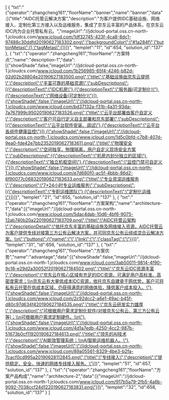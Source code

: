 [
	{
		"txt":"{\"operator\":\"zhangcheng161\",\"floorName\":\"banner\",\"name\":\"banner\",\"data\":[{\"title\":\"AIDC托管云解决方案\",\"description\":\"为客户提供IDC基础设施、网络接入、定制化第三方接入以及运维服务，集成了京东云丰富的产品体系，在京东云IDC内为企业托管私有云。\",\"imageUrl\":\"//jdcloud-portal.oss.cn-north-1.jcloudcs.com/www.jcloud.com/1df32745-423f-4ca8-8dc1-97488c30ddfd20190627183302.png\",\"backgroundColor\":\"#1a284f\",\"buttonMetas\":[],\"tagMetas\":[]}]}",
		"templet":"11",
		"id":654,
		"solution_id":"137"
	},
	{
		"txt":"{\"operator\":\"zhangcheng161\",\"floorName\":\"方案特点\",\"name\":\"description-1\",\"data\":[{\"showShade\":false,\"imageUrl\":\"//jdcloud-portal.oss.cn-north-1.jcloudcs.com/www.jcloud.com/1b256985-65f4-4246-b82d-02d02b28804e20190627183500.png\",\"title\":\"基础设施由京东云提供\",\"description\":\"丰富可靠的基础资源\",\"subDescriptions\":[{\"descriptionText\":\"IDC机房\"},{\"descriptionText\":\"服务器(可定制化)\"},{\"descriptionText\":\"网络设备(可定制化)\"}]},{\"showShade\":false,\"imageUrl\":\"//jdcloud-portal.oss.cn-north-1.jcloudcs.com/www.jcloud.com/bd37132a-f31b-4a31-93da-7a767999c95020190627183526.png\",\"title\":\"云平台部署由客户自定义\",\"description\":\"客户可自行定义自主部署和京东部署\",\"subDescriptions\":[{\"descriptionText\":\"云平台软件安装、调试\"},{\"descriptionText\":\"云平台各组件健康监控\"}]},{\"showShade\":false,\"imageUrl\":\"//jdcloud-portal.oss.cn-north-1.jcloudcs.com/www.jcloud.com/1d5c0bfd-c7b8-407d-9ea0-fde42e7bb23520190627183611.png\",\"title\":\"物理安全\",\"description\":\"空间独享，物理隔离，用户自定义现场安全方案\",\"subDescriptions\":[{\"descriptionText\":\"机房内划分独立的区域\"},{\"descriptionText\":\"独立机柜空间\"},{\"descriptionText\":\"监控门禁可自定义\"}]},{\"showShade\":false,\"imageUrl\":\"//jdcloud-portal.oss.cn-north-1.jcloudcs.com/www.jcloud.com/e7d680f0-ac5f-4bbb-86d2-6f90077c068320190627183633.png\",\"title\":\"专业资深运维服务\",\"description\":\"7*24小时专业运维服务\",\"subDescriptions\":[{\"descriptionText\":\"专职运维团队\"},{\"descriptionText\":\"定制化运维\"}]}]}",
		"templet":"21",
		"id":655,
		"solution_id":"137"
	},
	{
		"txt":"{\"operator\":\"zhangcheng161\",\"floorName\":\"方案架构\",\"name\":\"architecture-1\",\"data\":[{\"imageUrl\":\"//jdcloud-portal.oss.cn-north-1.jcloudcs.com/www.jcloud.com/5dac4dab-10d6-4bf6-9075-12ab740b20a220190627183709.png\",\"title\":\"AIDC托管云架构\",\"descriptionDetail\":\"依托京东丰富的基础设施及网络接入资源，AIDC托管云为客户提供专线对接第三方公有云解决方案，并可同京东公有云组成混合云解决方案。\\n\",\"buttons\":{\"name\":\"\",\"link\":\"\",\"classTag\":\"\"}}]}",
		"templet":"31",
		"id":656,
		"solution_id":"137"
	},
	{
		"txt":"{\"operator\":\"zhangcheng161\",\"floorName\":\"方案优势\",\"name\":\"advantage\",\"data\":[{\"showShade\":false,\"imageUrl\":\"//jdcloud-portal.oss.cn-north-1.jcloudcs.com/www.jcloud.com/3ab50011-9814-4f90-9c18-e29d2a30052f20190627184502.png\",\"title\":\"京东云IDC资源丰富\",\"description\":\"京东云在核心区域有充足的IDC资源，可满足用户高标准、高密度需求；\\n京东云有大量低成本IDC资源，依托京东自建骨干网优势，客户可将私有云托管在低成本区域，仍获得满意的网络体验，降低客户成本投入。\"},{\"showShade\":false,\"imageUrl\":\"//jdcloud-portal.oss.cn-north-1.jcloudcs.com/www.jcloud.com/2c92dcc2-a6e1-49ac-b45f-d80c97d634f420190627184535.png\",\"title\":\"京东云研发实力雄厚\",\"description\":\"可根据用户需求定制化软件(对接京东公有云、第三方公有云等)；\\n可根据用户需求定制硬件。\\n\"},{\"showShade\":false,\"imageUrl\":\"//jdcloud-portal.oss.cn-north-1.jcloudcs.com/www.jcloud.com/4d1a7edb-4250-4cc2-987b-51673b0cf11920190627184613.png\",\"title\":\"领先的AI技术\",\"description\":\"AI能效管理系统；\\nAI智能运维机器人。\"},{\"showShade\":false,\"imageUrl\":\"//jdcloud-portal.oss.cn-north-1.jcloudcs.com/www.jcloud.com/89a05561-8329-4be3-b2fa-7cacf0cd995a20190628112845.png\",\"title\":\"专线接入\",\"description\":\"提供稳定、安全、快速的网络专线接入服务。\"}]}",
		"templet":"51",
		"id":657,
		"solution_id":"137"
	},
	{
		"txt":"{\"operator\":\"zhangcheng161\",\"floorName\":\"方案产品构成\",\"name\":\"architecture-2\",\"data\":[{\"imageUrl\":\"//jdcloud-portal.oss.cn-north-1.jcloudcs.com/www.jcloud.com/917b5a79-2fb5-4a6b-9092-7038ccf24d1220190627183831.png\"}]}",
		"templet":"32",
		"id":658,
		"solution_id":"137"
	}
]
